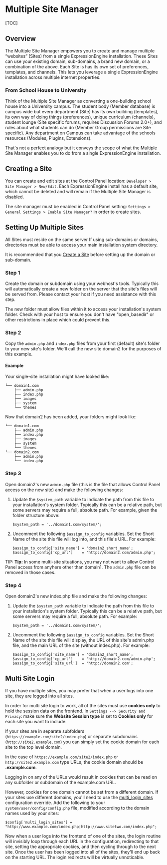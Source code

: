 <!--
    This source file is part of the open source project
    ExpressionEngine User Guide (https://github.com/ExpressionEngine/ExpressionEngine-User-Guide)

    @link      https://expressionengine.com/
    @copyright Copyright (c) 2003-2020, Packet Tide, LLC (https://ellislab.com)
    @license   https://expressionengine.com/license Licensed under Apache License, Version 2.0
-->

# Multiple Site Manager

[TOC]

## Overview

The Multiple Site Manager empowers you to create and manage multiple “websites” (Sites) from a single ExpressionEngine installation. These Sites can use your existing domain, sub-domains, a brand new domain, or a combination of the above. Each Site is has its own set of preferences, templates, and channels. This lets you leverage a single ExpressionEngine installation across multiple internet properties.

### From School House to University

Think of the Multiple Site Manager as converting a one-building school house into a University campus. The student body (Member database) is campus wide but every department (Site) has its own building (templates), its own way of doing things (preferences), unique curriculum (channels), student lounge (Site specific forums, requires Discussion Forums 2.0+), and rules about what students can do (Member Group permissions are Site specific). Any department on Campus can take advantage of the schools resources (Modules, Plugins, Extensions).

That's not a perfect analogy but it conveys the scope of what the Multiple Site Manager enables you to do from a single ExpressionEngine installation.

## Creating a Site

You can create and edit sites at the Control Panel location: `Developer > Site Manager > New/Edit`. Each ExpressionEngine install has a default site, which cannot be deleted and will remain if the Multiple Site Manager is disabled.

The site manager must be enabled in Control Panel setting: `Settings > General Settings > Enable Site Manager?` in order to create sites.

## Setting Up Multiple Sites

All Sites must reside on the same server If using sub-domains or domains, directories must be able to access your main installation system directory.

It is recommended that you [Create a Site](#creating-a-site) before setting up the domain or sub-domain.

### Step 1

Create the domain or subdomain using your webhost's tools. Typically this will automatically create a new folder on the server that the site's files will be served from. Please contact your host if you need assistance with this step.

The new folder must allow files within it to access your installation's system folder. Check with your host to ensure you don't have "open_basedir" or other restrictions in place which could prevent this.

### Step 2

Copy the `admin.php` and `index.php` files from your first (default) site's folder to your new site's folder. We'll call the new site domain2 for the purposes of this example.

#### Example

Your single-site installation might have looked like:

    └── domain1.com
        ├── admin.php
        ├── index.php
        ├── images
        ├── system
        └── themes

Now that domain2 has been added, your folders might look like:

    └── domain1.com
        ├── admin.php
        ├── index.php
        ├── images
        ├── system
        └── themes
    └── domain2.com
        ├── admin.php
        └── index.php

### Step 3

Open domain2's new `admin.php` file (this is the file that allows Control Panel access on the new site) and make the following changes:

1. Update the `$system_path` variable to indicate the path from this file to your installation's system folder. Typically this can be a relative path, but some servers may require a full, absolute path. For example, given the folder structure above:

       $system_path = '../domain1.com/system/';
2. Uncomment the following `$assign_to_config` variables. Set the Short Name of the site this file will log into, and this file's URL. For example:

       $assign_to_config['site_name'] = 'domain2_short_name';
       $assign_to_config['cp_url']    = 'http://domain2.com/admin.php';

TIP: **Tip:** In some multi-site situations, you may not want to allow Control Panel access from anyhere other than domain1. The `admin.php` file can be removed in those cases.

### Step 4

Open domain2's new index.php file and make the following changes:

1. Update the `$system_path` variable to indicate the path from this file to your installation's system folder. Typically this can be a relative path, but some servers may require a full, absolute path. For example:

       $system_path = '../domain1.com/system/';
2. Uncomment the following `$assign_to_config` variables. Set the Short Name of the site this file will display, the URL of this site's admin.php file, and the main URL of the site (without index.php). For example:

       $assign_to_config['site_name'] = 'domain2_short_name';
       $assign_to_config['cp_url']    = 'http://domain2.com/admin.php';
       $assign_to_config['site_url']  = 'http://domain2.com';

## Multi Site Login

If you have multiple sites, you may prefer that when a user logs into one site, they are logged into all sites.

In order for multi site login to work, all of the sites must use **cookies only** to hold the session data on the frontend. In `Settings --> Security and Privacy`: make sure the **Website Session type** is set to **Cookies only** for each site you want to include.

If your sites are in separate subfolders (`https://example.com/site2/index.php`) or separate subdomains (`http://site2.example.com`) you can simply set the cookie domain for each site to the top level domain.

In the case of `https://example.com/site2/index.php` or `http://site2.example.com` type URLs, the cookie domain should be **.example.com**.

Logging in on any of the URLs would result in cookies that can be read on any subfolder or subdomain of the example.com URL.

However, cookies for one domain cannot be set from a different domain. If your sites use different domains, you'll need to use the [multi_login_sites](general/system-configuration-overrides.md) configuration override. Add the following to your `system/user/config/config.php` file, modified according to the domain names used by your sites:

    $config['multi_login_sites'] = "http://www.example.com/index.php|http://www.sitetwo.com/index.php";

Now when a user logs into the frontend of one of the sites, the login routine will invisibly loop through each URL in the configuration, redirecting to that site, setting the appropriate cookies, and then cycling through to the next site. Once the user has been logged into all of the sites, they'll end up back on the starting URL. The login redirects will be virtually unnoticable.

